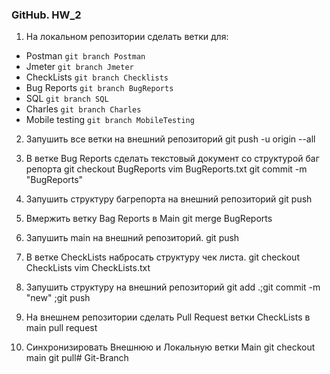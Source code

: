 ### GitHub. HW_2
1. На локальном репозитории сделать ветки для:
- Postman
 `git branch Postman`
- Jmeter
 `git branch Jmeter`
- CheckLists
 `git branch Checklists`
- Bug Reports
 `git branch BugReports`
- SQL
 `git branch SQL`
- Charles
 `git branch Charles`
- Mobile testing
 `git branch MobileTesting`

2. Запушить все ветки на внешний репозиторий
 git push -u origin --all

3. В ветке Bug Reports сделать текстовый документ со структурой баг репорта
 git checkout BugReports
 vim BugReports.txt
 git commit -m "BugReports"

4. Запушить структуру багрепорта на внешний репозиторий
 git push

5. Вмержить ветку Bag Reports в Main
 git merge BugReports

6. Запушить main на внешний репозиторий.
 git push

7. В ветке CheckLists набросать структуру чек листа.
 git checkout CheckLists
 vim CheckLists.txt

8. Запушить структуру на внешний репозиторий
 git add .;git commit -m "new" ;git push

9. На внешнем репозитории сделать Pull Request ветки CheckLists в main
 pull request

10. Синхронизировать Внешнюю и Локальную ветки Main
 git checkout main
 git pull# Git-Branch
